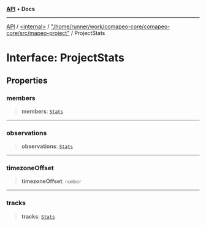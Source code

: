 [**API**](../../../../README.md) • **Docs**

***

[API](../../../../README.md) / [\<internal\>](../../../README.md) / ["/home/runner/work/comapeo-core/comapeo-core/src/mapeo-project"](../README.md) / ProjectStats

# Interface: ProjectStats

## Properties

### members

> **members**: [`Stats`](Stats.md)

***

### observations

> **observations**: [`Stats`](Stats.md)

***

### timezoneOffset

> **timezoneOffset**: `number`

***

### tracks

> **tracks**: [`Stats`](Stats.md)
